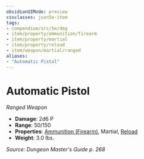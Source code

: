 ```yaml
---
obsidianUIMode: preview
cssclasses: json5e-item
tags:
- compendium/src/5e/dmg
- item/property/ammunition/firearm
- item/property/martial
- item/property/reload
- item/weapon/martial/ranged
aliases: 
- "Automatic Pistol"
---
```

# Automatic Pistol
*Ranged Weapon*  

- **Damage**: 2d6 P
- **Range**: 50/150
- **Properties**: [Ammunition (Firearm)](5E2014官方资源/规则/item-properties.md#Ammunition%20(Firearm)), Martial, [Reload](5E2014官方资源/规则/item-properties.md#Reload)
- **Weight**: 3.0 lbs.

*Source: Dungeon Master's Guide p. 268*